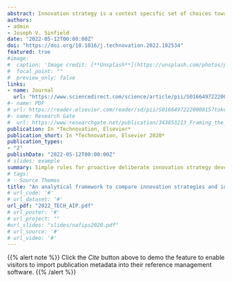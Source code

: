 ```yaml
---
abstract: Innovation strategy is a context specific set of choices towards a goal that is underpinned by strategic logic. We link three archetypal innovation strategies via an analytical framework covering four dimensions- ‘objectives’, ‘scope’, ‘advantages’, and ‘flaws’. We argue that such a framework is currently non-existent and enables innovation strategy comparisons on a common basis. Patterns in the ‘disruptive’, ‘modular’, and ‘enabling’ innovation archetypes, help draw out simple rules for proactive innovation strategy. Thus, the theoretical contributions of this paper are two-fold- (a) the introduction of a novel analytical framework to characterize innovation strategies, and facilitate their comparison on common basis; and (b) the pattern-driven discovery of simple rules for three innovation types, thereby contributing to the emerging theory of strategic heuristics.
authors:
- admin 
- Joseph V. Sinfield
date: "2022-05-12T00:00:00Z"
doi: "https://doi.org/10.1016/j.technovation.2022.102534"
featured: true
#image:
#  caption: 'Image credit: [**Unsplash**](https://unsplash.com/photos/pLCdAaMFLTE)'
#  focal_point: ""
#  preview_only: false
links:
- name: Journal
  url: "https://www.sciencedirect.com/science/article/pii/S0166497222000815"
#- name: PDF
# url: https://reader.elsevier.com/reader/sd/pii/S0166497222000815?token=8B6D03F986761FC590E281284FCF2BA6254E75B4CB5604C05DE5E48F702ACB81570A910CDEE744F347FAFA0EB213D173&originRegion=us-east-1&originCreation=20220512161053
#- name: Research Gate
#  url: https://www.researchgate.net/publication/343853213_Framing_the_Intractable_-_Comprehensive_Success_Factor_Analysis_for_Grand_Challenges
publication: In *Technovation, Elsevier*
publication_short: In *Technovation, Elsevier 2020*
publication_types:
- "2"
publishDate: "2022-05-12T00:00:00Z"
# slides: example
summary: Simple rules for proactive deliberate innovation strategy development  
# tags:
# - Source Themes
title: "An analytical framework to compare innovation strategies and identify simple rules"
# url_code: '#'
# url_dataset: '#'
url_pdf: "2022_TECH_AIP.pdf"
# url_poster: '#'
# url_project: ""
#url_slides: "slides/nafips2020.pdf"
# url_source: '#'
# url_video: '#'
---
```


{{% alert note %}}
Click the *Cite* button above to demo the feature to enable visitors to import publication metadata into their reference management software.
{{% /alert %}}

